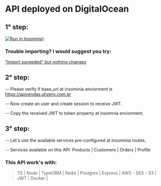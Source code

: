 # API deployed on DigitalOcean

## 1° step:

[![Run in Insomnia}](https://insomnia.rest/images/run.svg)](https://insomnia.rest/run/?label=API%20Vendas&uri=https%3A%2F%2Fraw.githubusercontent.com%2FUHZero%2Fapi-vendas-deploy%2Fmain%2FInsomnia.json)

### Trouble importing? I would suggest you try:

["Import suceeded" but nothing changes](https://github.com/Kong/insomnia/issues/4274)

## 2° step:

-- Please verify if base_url at insominia enviorment is <https://apivendas.uhzero.com.br>

-- Now create an user and create session to receive JWT.

-- Copy the received JWT to token property at insomnia enviorment.

## 3° step:

-- Let's use the available services pre-configured at insominia routes.

-- Services available on this API: Products | Customers | Orders | Profile

### This API work's with:

> TS | Node | TypeORM | Redis | Postgres |
> Express | AWS - SES - S3 | JWT | Docker |
